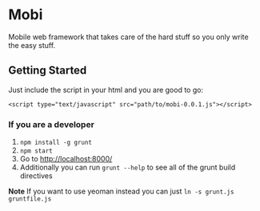 # Mobi

Mobile web framework that takes care of the hard stuff so you only write the easy stuff.

## Getting Started

Just include the script in your html and you are good to go:

`<script type="text/javascript" src="path/to/mobi-0.0.1.js"></script>`

### If you are a developer

1. `npm install -g grunt`
2. `npm start`
3. Go to [http://localhost:8000/](http://localhost:8000/)
4. Additionally you can run `grunt --help` to see all of the grunt build directives

**Note** If you want to use yeoman instead you can just `ln -s grunt.js gruntfile.js`